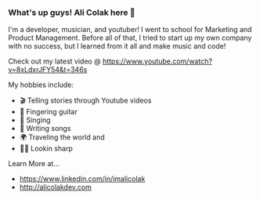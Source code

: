 

### What's up guys! Ali Colak here 👋

I'm a developer, musician, and youtuber! I went to school for Marketing and Product Management. Before all of that, I tried to start up my own company with no success, but I learned from it all and make music and code!

Check out my latest video @ https://www.youtube.com/watch?v=8xLdxrJFY54&t=346s

My hobbies include: 

- 🎬 Telling stories through Youtube videos
- 🎸 Fingering guitar
- 🎤 Singing
- 📝 Writing songs
- 🌍 Traveling the world
and
- 🤵🏻 Lookin sharp

Learn More at...

- https://www.linkedin.com/in/imalicolak
- http://alicolakdev.com


